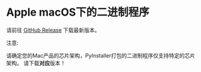 # Apple macOS下的二进制程序

请前往
[GitHub Release](https://github.com/a645162/shmtu-auth/releases)
下载最新版本。

注意:

请确定您的Mac产品的芯片架构，PyInstaller打包的二进制程序仅支持特定的芯片架构。
请下载**对应**版本！
